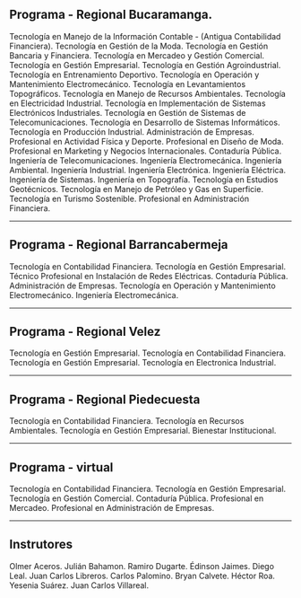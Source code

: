 ## Programa - Regional Bucaramanga.
Tecnología en Manejo de la Información Contable - (Antigua Contabilidad Financiera).
Tecnología en Gestión de la Moda.
Tecnología en Gestión Bancaria y Financiera.
Tecnología en Mercadeo y Gestión Comercial.
Tecnología en Gestión Empresarial.
Tecnología en Gestión Agroindustrial.
Tecnología en Entrenamiento Deportivo.
Tecnología en Operación y Mantenimiento Electromecánico.
Tecnología en Levantamientos Topográficos.
Tecnología en Manejo de Recursos Ambientales.
Tecnología en Electricidad Industrial.
Tecnología en Implementación de Sistemas Electrónicos Industriales.
Tecnología en Gestión de Sistemas de Telecomunicaciones.
Tecnología en Desarrollo de Sistemas Informáticos.
Tecnología en Producción Industrial.
Administración de Empresas.
Profesional en Actividad Física y Deporte.
Profesional en Diseño de Moda.
Profesional en Marketing y Negocios Internacionales.
Contaduría Pública.
Ingeniería de Telecomunicaciones.
Ingeniería Electromecánica.
Ingeniería Ambiental.
Ingeniería Industrial.
Ingeniería Electrónica.
Ingeniería Eléctrica.
Ingeniería de Sistemas.
Ingeniería en Topografía.
Tecnología en Estudios Geotécnicos.
Tecnología en Manejo de Petróleo y Gas en Superficie.
Tecnología en Turismo Sostenible.
Profesional en Administración Financiera.

---

## Programa - Regional Barrancabermeja
Tecnología en Contabilidad Financiera.
Tecnología en Gestión Empresarial.
Técnico Profesional en Instalación de Redes Eléctricas.
Contaduría Pública.
Administración de Empresas.
Tecnología en Operación y Mantenimiento Electromecánico.
Ingeniería Electromecánica.

---

## Programa - Regional Velez
Tecnología en Gestión Empresarial.
Tecnología en Contabilidad Financiera.
Tecnología en Gestión Empresarial.
Tecnología en Electronica Industrial.

---

## Programa - Regional Piedecuesta
Tecnología en Contabilidad Financiera.
Tecnología en Recursos Ambientales.
Tecnología en Gestión Empresarial.
Bienestar Institucional.

---

## Programa - virtual
Tecnología en Contabilidad Financiera.
Tecnología en Gestión Empresarial.
Tecnología en Gestión Comercial.
Contaduría Pública.
Profesional en Mercadeo.
Profesional en Administración de Empresas.

---

## Instrutores 
Olmer Aceros.
Julián Bahamon.
Ramiro Dugarte.
Édinson Jaimes.
Diego Leal.
Juan Carlos Libreros.
Carlos Palomino.
Bryan Calvete.
Héctor Roa.
Yesenia Suárez.
Juan Carlos Villareal.